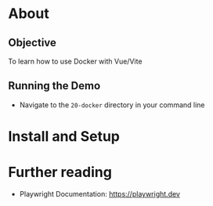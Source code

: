 # About
## Objective
To learn how to use Docker with Vue/Vite

## Running the Demo
- Navigate to the `20-docker` directory in your command line

# Install and Setup

# Further reading
- Playwright Documentation: https://playwright.dev
